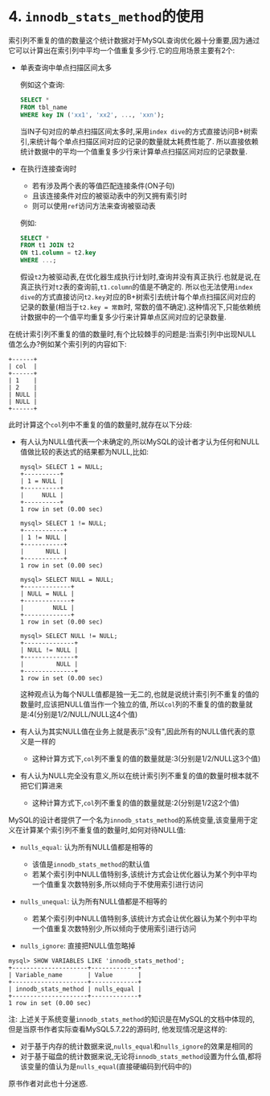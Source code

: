 # 4. `innodb_stats_method`的使用

索引列不重复的值的数量这个统计数据对于MySQL查询优化器十分重要,因为通过它可以计算出在索引列中平均一个值重复多少行.它的应用场景主要有2个:

- 单表查询中单点扫描区间太多

    例如这个查询:
    
    ```sql
    SELECT *
    FROM tbl_name
    WHERE key IN ('xx1', 'xx2', ..., 'xxn');
    ```
    
    当IN子句对应的单点扫描区间太多时,采用`index dive`的方式直接访问B+树索引,来统计每个单点扫描区间对应的记录的数量就太耗费性能了.
    所以直接依赖统计数据中的平均一个值重复多少行来计算单点扫描区间对应的记录数量.

- 在执行连接查询时
    - 若有涉及两个表的等值匹配连接条件(ON子句)
    - 且该连接条件对应的被驱动表中的列又拥有索引时
    - 则可以使用`ref`访问方法来查询被驱动表

    例如:

    ```sql
    SELECT *
    FROM t1 JOIN t2
    ON t1.column = t2.key
    WHERE ...;
    ```
    
    假设`t2`为被驱动表,在优化器生成执行计划时,查询并没有真正执行.也就是说,在真正执行对`t2`表的查询前,`t1.column`的值是不确定的.
    所以也无法使用`index dive`的方式直接访问`t2.key`对应的B+树索引去统计每个单点扫描区间对应的记录的数量(相当于`t2.key = 常数`时,
    常数的值不确定).这种情况下,只能依赖统计数据中的一个值平均重复多少行来计算单点区间对应的记录数量.

在统计索引列不重复的值的数量时,有个比较棘手的问题是:当索引列中出现NULL值怎么办?例如某个索引列的内容如下:

```
+------+
| col  |
+------+
| 1    |
| 2    |
| NULL |
| NULL |
+------+
```

此时计算这个`col`列中不重复的值的数量时,就存在以下分歧:

- 有人认为NULL值代表一个未确定的,所以MySQL的设计者才认为任何和NULL值做比较的表达式的结果都为NULL,比如:

    ```
    mysql> SELECT 1 = NULL;
    +----------+
    | 1 = NULL |
    +----------+
    |     NULL |
    +----------+
    1 row in set (0.00 sec)
    ```
    
    ```
    mysql> SELECT 1 != NULL;
    +-----------+
    | 1 != NULL |
    +-----------+
    |      NULL |
    +-----------+
    1 row in set (0.00 sec)
    ```
    
    ```
    mysql> SELECT NULL = NULL;
    +-------------+
    | NULL = NULL |
    +-------------+
    |        NULL |
    +-------------+
    1 row in set (0.00 sec)
    ```
    
    ```
    mysql> SELECT NULL != NULL;
    +--------------+
    | NULL != NULL |
    +--------------+
    |         NULL |
    +--------------+
    1 row in set (0.00 sec)
    ```

    这种观点认为每个NULL值都是独一无二的,也就是说统计索引列不重复的值的数量时,应该把NULL值当作一个独立的值,
    所以`col`列的不重复的值的数量就是:4(分别是1/2/NULL/NULL这4个值)

- 有人认为其实NULL值在业务上就是表示"没有",因此所有的NULL值代表的意义是一样的
    - 这种计算方式下,`col`列不重复的值的数量就是:3(分别是1/2/NULL这3个值)

- 有人认为NULL完全没有意义,所以在统计索引列不重复的值的数量时根本就不把它们算进来
    - 这种计算方式下,`col`列不重复的值的数量就是:2(分别是1/2这2个值)

MySQL的设计者提供了一个名为`innodb_stats_method`的系统变量,该变量用于定义在计算某个索引列不重复值的数量时,如何对待NULL值:

- `nulls_equal`: 认为所有NULL值都是相等的
    - 该值是`innodb_stats_method`的默认值
    - 若某个索引列中NULL值特别多,该统计方式会让优化器认为某个列中平均一个值重复次数特别多,所以倾向于不使用索引进行访问

- `nulls_unequal`: 认为所有NULL值都是不相等的
    - 若某个索引列中NULL值特别多,该统计方式会让优化器认为某个列中平均一个值重复次数特别少,所以倾向于使用索引进行访问

- `nulls_ignore`: 直接把NULL值忽略掉

```
mysql> SHOW VARIABLES LIKE 'innodb_stats_method';
+---------------------+-------------+
| Variable_name       | Value       |
+---------------------+-------------+
| innodb_stats_method | nulls_equal |
+---------------------+-------------+
1 row in set (0.00 sec)
```

注: 上述关于系统变量`innodb_stats_method`的知识是在MySQL的文档中体现的,但是当原书作者实际查看MySQL5.7.22的源码时,
他发现情况是这样的:

- 对于基于内存的统计数据来说,`nulls_equal`和`nulls_ignore`的效果是相同的
- 对于基于磁盘的统计数据来说,无论将`innodb_stats_method`设置为什么值,都将该变量的值认为是`nulls_equal`(直接硬编码到代码中的)

原书作者对此也十分迷惑.
